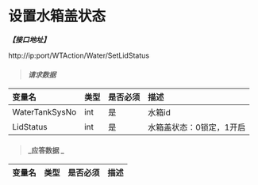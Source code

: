 # 设置水箱盖状态

_**【接口地址】**_

http://ip:port/WTAction/Water/SetLidStatus

> #### _请求数据_ 

| 变量名 | 类型 | 是否必须 | 描述 |
| :--- | :--- | :--- | :--- |
| WaterTankSysNo | int | 是 | 水箱id |
| LidStatus | int | 是 | 水箱盖状态：0锁定，1开启 |


> #### _应答数据 _ 

| 变量名 | 类型 | 是否必须 | 描述 |
| :--- | :--- | :--- | :--- |



